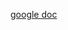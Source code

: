 [google doc](https://docs.google.com/document/d/1Ieuk7pTwgbU1fDteiGU4piEEkqrhinQw6A2bklsslRw/edit?usp=sharing)
